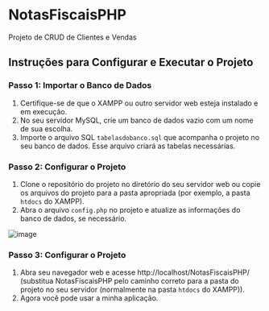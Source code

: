 # NotasFiscaisPHP

Projeto de CRUD de Clientes e Vendas

## Instruções para Configurar e Executar o Projeto

### Passo 1: Importar o Banco de Dados
1. Certifique-se de que o XAMPP ou outro servidor web esteja instalado e em execução.
2. No seu servidor MySQL, crie um banco de dados vazio com um nome de sua escolha.
3. Importe o arquivo SQL `tabelasdobanco.sql` que acompanha o projeto no seu banco de dados. Esse arquivo criará as tabelas necessárias.

### Passo 2: Configurar o Projeto
1. Clone o repositório do projeto no diretório do seu servidor web ou copie os arquivos do projeto para a pasta apropriada (por exemplo, a pasta `htdocs` do XAMPP).
2. Abra o arquivo `config.php` no projeto e atualize as informações do banco de dados, se necessário.

![image](https://github.com/EvertonnReis/NotasFiscaisPHP/assets/105683540/e5b0e3bf-b84a-4378-ae7b-2ecec6d6241c)


### Passo 3: Configurar o Projeto

1. Abra seu navegador web e acesse http://localhost/NotasFiscaisPHP/ (substitua NotasFiscaisPHP pelo caminho correto para a pasta do projeto no seu servidor (normalmente na pasta `htdocs` do XAMPP)).
2. Agora você pode usar a minha aplicação.
